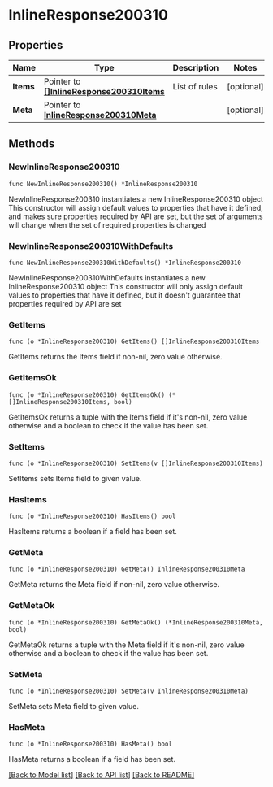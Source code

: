 # InlineResponse200310

## Properties

Name | Type | Description | Notes
------------ | ------------- | ------------- | -------------
**Items** | Pointer to [**[]InlineResponse200310Items**](InlineResponse200310Items.md) | List of rules | [optional] 
**Meta** | Pointer to [**InlineResponse200310Meta**](InlineResponse200310Meta.md) |  | [optional] 

## Methods

### NewInlineResponse200310

`func NewInlineResponse200310() *InlineResponse200310`

NewInlineResponse200310 instantiates a new InlineResponse200310 object
This constructor will assign default values to properties that have it defined,
and makes sure properties required by API are set, but the set of arguments
will change when the set of required properties is changed

### NewInlineResponse200310WithDefaults

`func NewInlineResponse200310WithDefaults() *InlineResponse200310`

NewInlineResponse200310WithDefaults instantiates a new InlineResponse200310 object
This constructor will only assign default values to properties that have it defined,
but it doesn't guarantee that properties required by API are set

### GetItems

`func (o *InlineResponse200310) GetItems() []InlineResponse200310Items`

GetItems returns the Items field if non-nil, zero value otherwise.

### GetItemsOk

`func (o *InlineResponse200310) GetItemsOk() (*[]InlineResponse200310Items, bool)`

GetItemsOk returns a tuple with the Items field if it's non-nil, zero value otherwise
and a boolean to check if the value has been set.

### SetItems

`func (o *InlineResponse200310) SetItems(v []InlineResponse200310Items)`

SetItems sets Items field to given value.

### HasItems

`func (o *InlineResponse200310) HasItems() bool`

HasItems returns a boolean if a field has been set.

### GetMeta

`func (o *InlineResponse200310) GetMeta() InlineResponse200310Meta`

GetMeta returns the Meta field if non-nil, zero value otherwise.

### GetMetaOk

`func (o *InlineResponse200310) GetMetaOk() (*InlineResponse200310Meta, bool)`

GetMetaOk returns a tuple with the Meta field if it's non-nil, zero value otherwise
and a boolean to check if the value has been set.

### SetMeta

`func (o *InlineResponse200310) SetMeta(v InlineResponse200310Meta)`

SetMeta sets Meta field to given value.

### HasMeta

`func (o *InlineResponse200310) HasMeta() bool`

HasMeta returns a boolean if a field has been set.


[[Back to Model list]](../README.md#documentation-for-models) [[Back to API list]](../README.md#documentation-for-api-endpoints) [[Back to README]](../README.md)


